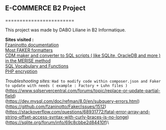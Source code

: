 ## E-COMMERCE B2 Project
========================

This project was made by DABO Liliane in B2 Informatique.

**Sites visited :**\
[Fzaninotto documentation](https://github.com/FakerPHP/Faker)\
[Most FAKER formatters](https://fakerphp.github.io/formatters/text-and-paragraphs/)\
[CDM maker and converter to SQL scripts ( like SQLite, OracleDB and more ) in the MERISE method](https://launchpad.net/analysesi)\
[SQL Vocabulary and Functions](https://sql.sh/cours/select)\
[PHP encryption](https://medium.com/@london.lingo.01/unlocking-the-power-of-php-encryption-secure-data-transmission-and-encryption-algorithms-c5ed7a2cb481#:~:text=PHP%20has%20several%20built%2Din,a%20specified%20method%20and%20key)

_Troubleshooting sites:_
```Had to modify code within composer.json and Faker to update with needs ( example : Factory + Luhn files )```
(https://www.sqlservercentral.com/forums/topic/replace-or-update-partial-field)\
(https://dev.mysql.com/doc/refman/8.0/en/subquery-errors.html)\
(https://github.com/fzaninotto/Faker/issues/1512)\
(https://stackoverflow.com/questions/68931772/fatal-error-array-and-string-offset-access-syntax-with-curly-braces-is-no-longe)\
(https://sqlite.org/forum/info/69c8cbbe2d84410f)\